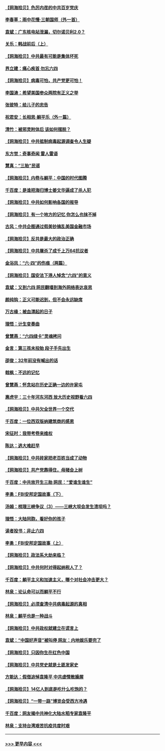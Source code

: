 #### [【网海拾贝】色厉内荏的中共百岁党庆](../pages/nsc993/n13025582.md?t=06170151) 
#### [李春草：雨中花慢‧三朝国师（外一首）](../pages/nsc993/n13025567.md?t=06170151) 
#### [袁斌：广东核电站泄漏，切尔诺贝利2.0？](../pages/nsc993/n13025475.md?t=06170151) 
#### [关乐：韩战前后（上）](../pages/nsc993/n13025387.md?t=06170151) 
#### [【网海拾贝】中共最有可能是集体坏死](../pages/nsc993/n13023101.md?t=06170151) 
#### [界立建：痛心疾首 勿忘六四](../pages/nsc993/n13022339.md?t=06170151) 
#### [【网海拾贝】病毒可怕，共产党更可怕！](../pages/nsc993/n13020728.md?t=06170151) 
#### [李国涛：希望美国参众两院有正义之举](../pages/nsc993/n13020674.md?t=06170151) 
#### [张彼特：给儿子的忠告](../pages/nsc993/n13018934.md?t=06170151) 
#### [祝君安：长相思‧躺平乐（外一篇）](../pages/nsc993/n13018923.md?t=06170151) 
#### [清竹：被邪灵附体后 该如何摆脱？](../pages/nsc993/n13018877.md?t=06170151) 
#### [【网海拾贝】中共抵制病毒起源调查令人生疑](../pages/nsc993/n13017785.md?t=06170151) 
#### [东方觉：奇事奇闻 雷人雷语](../pages/nsc993/n13017577.md?t=06170151) 
#### [慧真：“三胎”民谣](../pages/nsc993/n13017394.md?t=06170151) 
#### [【网海拾贝】内卷与躺平：中国的时代图腾](../pages/nsc993/n13016128.md?t=06170151) 
#### [千百度：是谁把海归博士姜文华逼成了杀人犯](../pages/nsc993/n13015218.md?t=06170151) 
#### [【网海拾贝】中共如何影响各国的报导](../pages/nsc993/n13012599.md?t=06170151) 
#### [【网海拾贝】有一个地方的记忆 你怎么也抹不掉](../pages/nsc993/n13009802.md?t=06170151) 
#### [古风：中共企图通过假美钞搞乱美国金融市场](../pages/nsc993/n13009626.md?t=06170151) 
#### [【网海拾贝】反共是最大的政治正确](../pages/nsc993/n13007051.md?t=06170151) 
#### [【网海拾贝】中共屠杀了成千上万64抗议者](../pages/nsc993/n13002713.md?t=06170151) 
#### [金浴凤：“六·四”的伤痕（两篇）](../pages/nsc993/n13001719.md?t=06170151) 
#### [【网海拾贝】国安法下港人悼念“六四”的意义](../pages/nsc993/n13001039.md?t=06170151) 
#### [袁斌：又到六四 网民翻墙到海外网络表达哀思](../pages/nsc993/n13000995.md?t=06170151) 
#### [颜纯钩：正义可能迟到，但不会永远缺席](../pages/nsc993/n13000920.md?t=06170151) 
#### [万古缘：被血漂起的日子](../pages/nsc993/n13000914.md?t=06170151) 
#### [理悟：计生变奏曲](../pages/nsc993/n13000414.md?t=06170151) 
#### [曾慧燕：“六四绿卡”灵魂拷问](../pages/nsc993/n13000277.md?t=06170151) 
#### [金言：第三孩未投胎 段子手先出生](../pages/nsc993/n13000215.md?t=06170151) 
#### [邵俊：32年前没有喊出的话](../pages/nsc993/n13000181.md?t=06170151) 
#### [戟枫：不远的记忆](../pages/nsc993/n13000121.md?t=06170151) 
#### [曾慧燕：怀念站在历史正确一边的许家屯](../pages/nsc993/n13000073.md?t=06170151) 
#### [惠虎宇：三十年河东河西 放大历史视野看六四](../pages/nsc993/n13000018.md?t=06170151) 
#### [【网海拾贝】中共欠全世界一个交代](../pages/nsc993/n12998706.md?t=06170151) 
#### [千百度：一位西双版纳建筑商的感恩](../pages/nsc993/n12998487.md?t=06170151) 
#### [宋征时：我带考卷来维权](../pages/nsc993/n12994088.md?t=06170151) 
#### [陈达：逃大难赶早](../pages/nsc993/n12993569.md?t=06170151) 
#### [【网海拾贝】中共砖家把老百姓当成了动物](../pages/nsc993/n12993483.md?t=06170151) 
#### [【网海拾贝】共产党靠得住，母猪会上树](../pages/nsc993/n12990730.md?t=06170151) 
#### [千百度：中共放开生三胎 网民：“爱谁生谁生”](../pages/nsc993/n12990644.md?t=06170151) 
#### [李勇：FBI安邦定国故事（下）](../pages/nsc993/n12987854.md?t=06170151) 
#### [汤姆：梳理三峡争议（3）——三峡大坝会发生溃坝吗？](../pages/nsc993/n12989806.md?t=06170151) 
#### [理悟：大陆同胞，看好你的孩子](../pages/nsc993/n12989778.md?t=06170151) 
#### [读者投书：非止六四](../pages/nsc993/n12989673.md?t=06170151) 
#### [李勇：FBI安邦定国故事（上）](../pages/nsc993/n12987749.md?t=06170151) 
#### [【网海拾贝】政法系大劫来临？](../pages/nsc993/n12987596.md?t=06170151) 
#### [【网海拾贝】中共何时对得起纳税人了？](../pages/nsc993/n12985578.md?t=06170151) 
#### [千百度：躺平主义和加速主义，哪个对社会冲击更大？](../pages/nsc993/n12985512.md?t=06170151) 
#### [林泉：论认命可以而躺平不行](../pages/nsc993/n12985505.md?t=06170151) 
#### [【网海拾贝】必须查清中共病毒起源的真相](../pages/nsc993/n12984276.md?t=06170151) 
#### [林泉：躺平也是一种战斗](../pages/nsc993/n12984194.md?t=06170151) 
#### [【网海拾贝】中共政权就建立在谎言上](../pages/nsc993/n12981880.md?t=06170151) 
#### [袁斌：“中国好声音”被叫停 网友：内地娱乐要完了](../pages/nsc993/n12981826.md?t=06170151) 
#### [【网海拾贝】只因你生在红色中国](../pages/nsc993/n12979096.md?t=06170151) 
#### [【网海拾贝】中共党史就是土匪发家史](../pages/nsc993/n12976478.md?t=06170151) 
#### [方能达：假借追悼袁隆平 中共虚情散臊腥](../pages/nsc993/n12976396.md?t=06170151) 
#### [【网海拾贝】14亿人到底是吃什么吃饱的？](../pages/nsc993/n12974125.md?t=06170151) 
#### [【网海拾贝】“一带一路”博览会受西方冷遇](../pages/nsc993/n12971787.md?t=06170151) 
#### [千百度：网友揭中共神化大陆水稻专家袁隆平](../pages/nsc993/n12971733.md?t=06170151) 
#### [林泉：支持台湾艰苦抗疫共度时艰](../pages/nsc993/n12971350.md?t=06170151) 

----
#### [ >>> 更早内容 <<< ](../indexes/nsc993-earlier.md)
